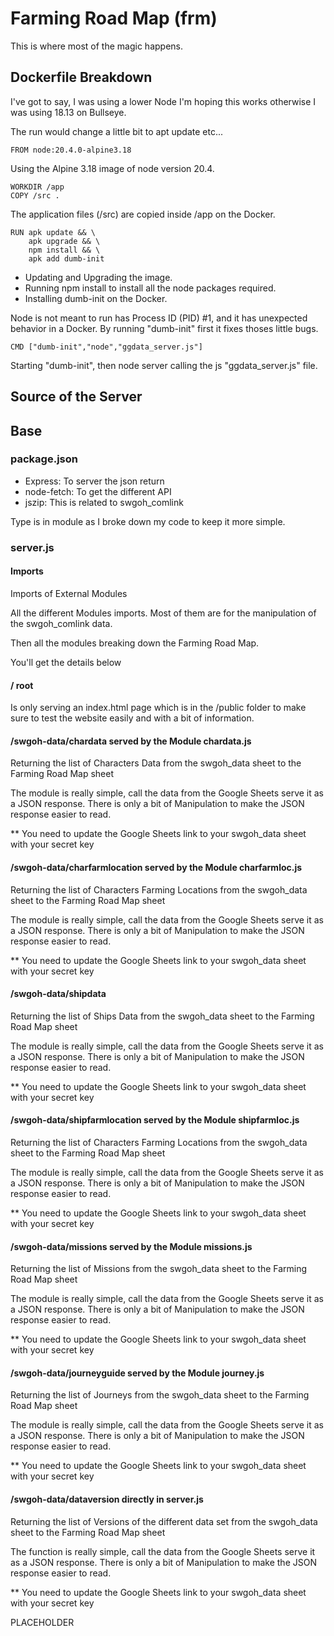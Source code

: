# Farming Road Map (frm)

This is where most of the magic happens.

## Dockerfile Breakdown

I've got to say, I was using a lower Node I'm hoping this works otherwise I was using 18.13 on Bullseye.

The run would change a little bit to apt update etc...

`FROM node:20.4.0-alpine3.18`

Using the Alpine 3.18 image of node version 20.4.

```
WORKDIR /app
COPY /src .
```
The application files (/src) are copied inside /app on the Docker.

```
RUN apk update && \
    apk upgrade && \
    npm install && \
    apk add dumb-init
```

 - Updating and Upgrading the image.
 - Running npm install to install all the node packages required.
 - Installing dumb-init on the Docker.
 
 Node is not meant to run has Process ID (PID) #1, and it has unexpected behavior in a Docker. By running "dumb-init" first it fixes thoses little bugs.

`CMD ["dumb-init","node","ggdata_server.js"]`

Starting "dumb-init", then node server calling the js "ggdata_server.js" file.

## Source of the Server

## Base

### package.json

 - Express: To server the json return
 - node-fetch: To get the different API
 - jszip: This is related to swgoh_comlink

Type is in module as I broke down my code to keep it more simple.

### server.js

#### Imports

Imports of External Modules

All the different Modules imports. Most of them are for the manipulation of the swgoh_comlink data.

Then all the modules breaking down the Farming Road Map.

You'll get the details below

#### / root

Is only serving an index.html page which is in the /public folder to make sure to test the website easily and with a bit of information.

#### /swgoh-data/chardata served by the Module chardata.js

Returning the list of Characters Data from the swgoh_data sheet to the Farming Road Map sheet

The module is really simple, call the data from the Google Sheets serve it as a JSON response.
There is only a bit of Manipulation to make the JSON response easier to read.

** You need to update the Google Sheets link to your swgoh_data sheet with your secret key

#### /swgoh-data/charfarmlocation served by the Module charfarmloc.js

Returning the list of Characters Farming Locations from the swgoh_data sheet to the Farming Road Map sheet

The module is really simple, call the data from the Google Sheets serve it as a JSON response.
There is only a bit of Manipulation to make the JSON response easier to read.

** You need to update the Google Sheets link to your swgoh_data sheet with your secret key

#### /swgoh-data/shipdata 

Returning the list of Ships Data from the swgoh_data sheet to the Farming Road Map sheet

The module is really simple, call the data from the Google Sheets serve it as a JSON response.
There is only a bit of Manipulation to make the JSON response easier to read.

** You need to update the Google Sheets link to your swgoh_data sheet with your secret key

#### /swgoh-data/shipfarmlocation served by the Module shipfarmloc.js

Returning the list of Characters Farming Locations from the swgoh_data sheet to the Farming Road Map sheet

The module is really simple, call the data from the Google Sheets serve it as a JSON response.
There is only a bit of Manipulation to make the JSON response easier to read.

** You need to update the Google Sheets link to your swgoh_data sheet with your secret key

#### /swgoh-data/missions served by the Module missions.js

Returning the list of Missions from the swgoh_data sheet to the Farming Road Map sheet

The module is really simple, call the data from the Google Sheets serve it as a JSON response.
There is only a bit of Manipulation to make the JSON response easier to read.

** You need to update the Google Sheets link to your swgoh_data sheet with your secret key

#### /swgoh-data/journeyguide served by the Module journey.js

Returning the list of Journeys from the swgoh_data sheet to the Farming Road Map sheet

The module is really simple, call the data from the Google Sheets serve it as a JSON response.
There is only a bit of Manipulation to make the JSON response easier to read.

** You need to update the Google Sheets link to your swgoh_data sheet with your secret key

#### /swgoh-data/dataversion directly in server.js

Returning the list of Versions of the different data set from the swgoh_data sheet to the Farming Road Map sheet

The function is really simple, call the data from the Google Sheets serve it as a JSON response.
There is only a bit of Manipulation to make the JSON response easier to read.

** You need to update the Google Sheets link to your swgoh_data sheet with your secret key

PLACEHOLDER